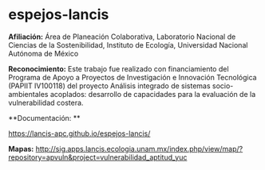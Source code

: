 # espejos-lancis

**Afiliación:** Área de Planeación Colaborativa, Laboratorio Nacional de Ciencias de la Sostenibilidad, Instituto de Ecología, Universidad Nacional Autónoma de México

**Reconocimiento:** Este trabajo fue realizado con financiamiento del Programa de Apoyo a Proyectos de Investigación e Innovación Tecnológica (PAPIIT IV100118) del proyecto Análisis integrado de sistemas socio-ambientales acoplados: desarrollo de capacidades para la evaluación de la vulnerabilidad costera.


**Documentación: **

https://lancis-apc.github.io/espejos-lancis/


**Mapas:**
http://sig.apps.lancis.ecologia.unam.mx/index.php/view/map/?repository=apvuln&project=vulnerabilidad_aptitud_yuc
